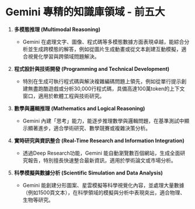 # Gemini 專精的知識庫領域 - 前五大

1. **多模態推理 (Multimodal Reasoning)**  
   - Gemini 在處理文字、圖像、程式碼等多模態數據方面表現卓越，能綜合分析並生成跨模態的解答，例如從圖片生成動畫或從文本創建互動模擬，適合視覺化學習與跨領域問題解決。

2. **程式設計與技術開發 (Programming and Technical Development)**  
   - 特別在生成可執行程式碼與解決複雜編碼問題上領先，例如從單行提示創建無盡跑酷遊戲或分析30,000行程式碼，具備高達100萬token的上下文窗口，適用於軟體工程與技術研究。

3. **數學與邏輯推理 (Mathematics and Logical Reasoning)**  
   - Gemini 內建「思考」能力，能逐步推理數學與邏輯問題，在基準測試中顯示顯著進步，適合學術研究、數學競賽或複雜決策分析。

4. **實時研究與資訊整合 (Real-Time Research and Information Integration)**  
   - 透過Deep Research功能，Gemini 能自動瀏覽數百個網站，生成全面研究報告，特別擅長快速整合最新資訊，適用於學術論文或市場分析。

5. **科學模擬與數據分析 (Scientific Simulation and Data Analysis)**  
   - Gemini 能創建分形圖案、星雲模擬等科學視覺化內容，並處理大量數據（例如1500頁文本），在科學領域的模擬與分析中表現突出，適合物理、生物等研究。
